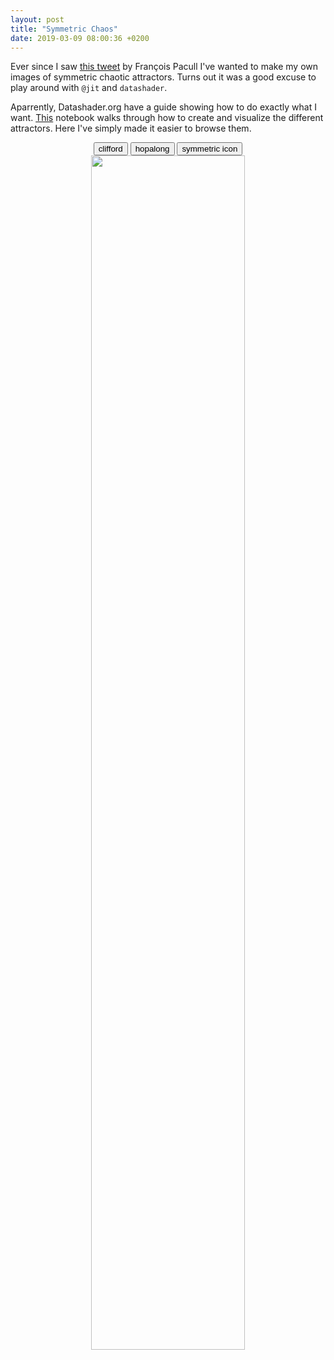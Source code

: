 ```yaml
---
layout: post
title: "Symmetric Chaos"
date: 2019-03-09 08:00:36 +0200
---
```

Ever since I saw [this tweet](https://twitter.com/franssoa/status/1037376353421746176) by François Pacull I've wanted to make my own images of symmetric chaotic attractors. Turns out it was a good excuse to play around with `@jit` and `datashader`.

Aparrently, Datashader.org have a guide showing how to do exactly what I want. [This](http://datashader.org/topics/strange_attractors.html) notebook walks through how to create and visualize the different attractors. Here I've simply made it easier to browse them.

<center>
    <div id="attractor-buttons">
        <button alt="clifford">clifford</button>
        <button alt="hopalong">hopalong</button>
        <button alt="symmetric-icon">symmetric icon</button>
    </div>
    <div>
        <img id="main_image" src="../../../../assets/img/symmetric-chaos/clifford-0.png" width="70%">
    </div>
    <div id="placeholder"></div>
</center>

<link rel="stylesheet" href="../../../../css/symmetric-chaos.css">
<script src="http://d3js.org/d3.v4.min.js" charset="utf-8"></script>
<script src="../../../../js/symmetric-chaos/symmetric-chaos.js"></script>